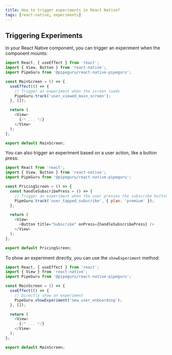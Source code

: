 ```yaml
---
title: How to trigger experiments in React Native?
tags: [react-native, experiments]
---
```


## Triggering Experiments

In your React Native component, you can trigger an experiment when the component mounts:

```javascript
import React, { useEffect } from 'react';
import { View, Button } from 'react-native';
import PipeGuru from '@pipeguru/react-native-pipeguru';

const MainScreen = () => {
  useEffect(() => {
    // Trigger an experiment when the screen loads
    PipeGuru.track('user_viewed_main_screen');
  }, []);

  return (
    <View>
      {/* ... */}
    </View>
  );
};

export default MainScreen;
```

You can also trigger an experiment based on a user action, like a button press:

```javascript
import React from 'react';
import { View, Button } from 'react-native';
import PipeGuru from '@pipeguru/react-native-pipeguru';

const PricingScreen = () => {
  const handleSubscribePress = () => {
    // Trigger an experiment when the user presses the subscribe button
    PipeGuru.track('user_tapped_subscribe', { plan: 'premium' });
  };

  return (
    <View>
      <Button title="Subscribe" onPress={handleSubscribePress} />
    </View>
  );
};

export default PricingScreen;
```

To show an experiment directly, you can use the `showExperiment` method:

```javascript
import React, { useEffect } from 'react';
import { View } from 'react-native';
import PipeGuru from '@pipeguru/react-native-pipeguru';

const MainScreen = () => {
  useEffect(() => {
    // Directly show an experiment
    PipeGuru.showExperiment('new_user_onboarding');
  }, []);

  return (
    <View>
      {/* ... */}
    </View>
  );
};

export default MainScreen;
```